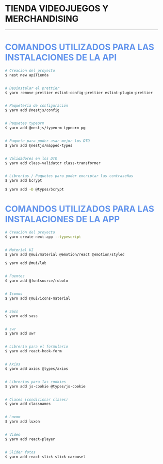 # TIENDA VIDEOJUEGOS Y MERCHANDISING

<!-- <p align="center">
  <img src="https://cdn-icons-png.flaticon.com/512/401/401143.png" width="250" margin="50"/>
</p> -->


---

# <span style="color:cornflowerblue">**COMANDOS UTILIZADOS PARA LAS INSTALACIONES DE LA API**</span>
``` bash
# Creación del proyecto
$ nest new apiTienda


# Desinstalar el prettier
$ yarn remove prettier eslint-config-prettier eslint-plugin-prettier


# Paquetería de configuración
$ yarn add @nestjs/config


# Paquetes typeorm
$ yarn add @nestjs/typeorm typeorm pg


# Paquete para poder usar mejor los DTO
$ yarn add @nestjs/mapped-types


# Validadores en los DTO
$ yarn add class-validator class-transformer


# Librerías / Paquetes para poder encriptar las contraseñas
$ yarn add bcrypt

$ yarn add -D @types/bcrypt
```


# <span style="color:cornflowerblue">**COMANDOS UTILIZADOS PARA LAS INSTALACIONES DE LA APP**</span>
``` bash
# Creación del proyecto
$ yarn create next-app --typescript


# Material UI
$ yarn add @mui/material @emotion/react @emotion/styled 

$ yarn add @mui/lab


# Fuentes
$ yarn add @fontsource/roboto


# Iconos
$ yarn add @mui/icons-material


# Sass
$ yarn add sass


# swr
$ yarn add swr


# Librería para el formulario
$ yarn add react-hook-form


# Axios
$ yarn add axios @types/axios


# Librerías para las cookies
$ yarn add js-cookie @types/js-cookie


# Clases (condicionar clases)
$ yarn add classnames


# Luxon
$ yarn add luxon


# Video
$ yarn add react-player


# Slider fotos
$ yarn add react-slick slick-carousel
```